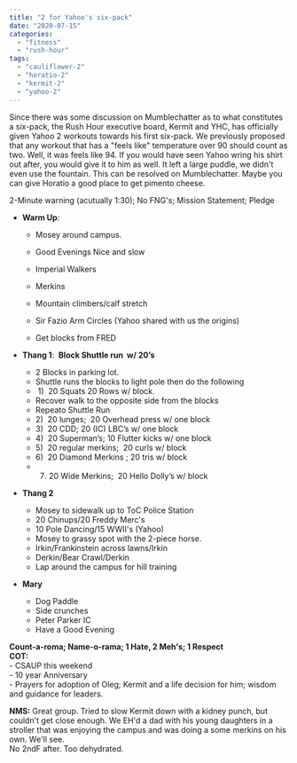 ```yaml
---
title: "2 for Yahoo's six-pack"
date: "2020-07-15"
categories: 
  - "fitness"
  - "rush-hour"
tags: 
  - "cauliflower-2"
  - "horatio-2"
  - "kermit-2"
  - "yahoo-2"
---
```


Since there was some discussion on Mumblechatter as to what constitutes a six-pack, the Rush Hour executive board, Kermit and YHC, has officially given Yahoo 2 workouts towards his first six-pack. We previously proposed that any workout that has a "feels like" temperature over 90 should count as two. Well, it was feels like 94. If you would have seen Yahoo wring his shirt out after, you would give it to him as well. It left a large puddle, we didn't even use the fountain. This can be resolved on Mumblechatter. Maybe you can give Horatio a good place to get pimento cheese.

2-Minute warning (acutually 1:30); No FNG's; Mission Statement; Pledge

- **Warm Up**:
    
    - Mosey around campus.
    
    - Good Evenings Nice and slow
    
    - Imperial Walkers
    - Merkins
    - Mountain climbers/calf stretch
    - Sir Fazio Arm Circles (Yahoo shared with us the origins)
    - Get blocks from FRED

- **Thang 1**:  **Block Shuttle run  w/ 20’s**
    - 2 Blocks in parking lot. 
    - Shuttle runs the blocks to light pole then do the following
    -  1)  20 Squats 20 Rows w/ block.
    - Recover walk to the opposite side from the blocks
    - Repeato Shuttle Run
    - 2)  20 lunges;  20 Overhead press w/ one block
    - 3)  20 CDD; 20 (IC) LBC’s w/ one block  
    - 4)  20 Superman’s; 10 Flutter kicks w/ one block
    - 5)  20 regular merkins;  20 curls w/ block
    - 6)  20 Diamond Merkins ; 20 tris w/ block
    - 7) 20 Wide Merkins;  20 Hello Dolly’s w/ block

- **Thang 2**
    - Mosey to sidewalk up to ToC Police Station
    - 20 Chinups/20 Freddy Merc's
    - 10 Pole Dancing/15 WWII's (Yahoo)
    - Mosey to grassy spot with the 2-piece horse. 
    - Irkin/Frankinstein across lawns/Irkin
    - Derkin/Bear Crawl/Derkin
    - Lap around the campus for hill training

- **Mary**
    - Dog Paddle
    - Side crunches
    - Peter Parker IC
    - Have a Good Evening

**Count-a-roma; Name-o-rama; 1 Hate, 2 Meh's; 1 Respect  
COT:**  
\- CSAUP this weekend  
\- 10 year Anniversary  
\- Prayers for adoption of Oleg; Kermit and a life decision for him; wisdom and guidance for leaders.

**NMS:** Great group. Tried to slow Kermit down with a kidney punch, but couldn't get close enough. We EH'd a dad with his young daughters in a stroller that was enjoying the campus and was doing a some merkins on his own. We'll see.  
No 2ndF after. Too dehydrated.
